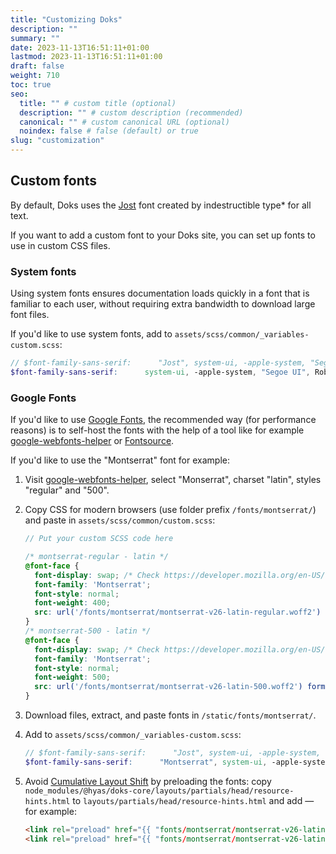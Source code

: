 ```yaml
---
title: "Customizing Doks"
description: ""
summary: ""
date: 2023-11-13T16:51:11+01:00
lastmod: 2023-11-13T16:51:11+01:00
draft: false
weight: 710
toc: true
seo:
  title: "" # custom title (optional)
  description: "" # custom description (recommended)
  canonical: "" # custom canonical URL (optional)
  noindex: false # false (default) or true
slug: "customization"
---
```


## Custom fonts

By default, Doks uses the [Jost](https://indestructibletype.com/Jost.html) font created by indestructible type* for all text.

If you want to add a custom font to your Doks site, you can set up fonts to use in custom CSS files.

### System fonts

Using system fonts ensures documentation loads quickly in a font that is familiar to each user, without requiring extra bandwidth to download large font files.

If you'd like to use system fonts, add to `assets/scss/common/_variables-custom.scss`:

```scss {title="_variables-custom.scss"}
// $font-family-sans-serif:      "Jost", system-ui, -apple-system, "Segoe UI", Roboto, "Helvetica Neue", "Noto Sans", "Liberation Sans", Arial, sans-serif, "Apple Color Emoji", "Segoe UI Emoji", "Segoe UI Symbol", "Noto Color Emoji";
$font-family-sans-serif:      system-ui, -apple-system, "Segoe UI", Roboto, "Helvetica Neue", "Noto Sans", "Liberation Sans", Arial, sans-serif, "Apple Color Emoji", "Segoe UI Emoji", "Segoe UI Symbol", "Noto Color Emoji";
```

### Google Fonts

If you'd like to use [Google Fonts](https://fonts.google.com/), the recommended way (for performance reasons) is to self-host the fonts with the help of a tool like for example [google-webfonts-helper](https://gwfh.mranftl.com/fonts) or [Fontsource](https://fontsource.org/).

If you'd like to use the "Montserrat" font for example:

1. Visit [google-webfonts-helper](https://gwfh.mranftl.com/fonts), select "Monserrat", charset "latin", styles "regular" and "500".

2. Copy CSS for modern browsers (use folder prefix `/fonts/montserrat/`) and paste in `assets/scss/common/custom.scss`:

    ```scss {title="custom.scss"}
    // Put your custom SCSS code here

    /* montserrat-regular - latin */
    @font-face {
      font-display: swap; /* Check https://developer.mozilla.org/en-US/docs/Web/CSS/@font-face/font-display for other options. */
      font-family: 'Montserrat';
      font-style: normal;
      font-weight: 400;
      src: url('/fonts/montserrat/montserrat-v26-latin-regular.woff2') format('woff2'); /* Chrome 36+, Opera 23+, Firefox 39+, Safari 12+, iOS 10+ */
    }
    /* montserrat-500 - latin */
    @font-face {
      font-display: swap; /* Check https://developer.mozilla.org/en-US/docs/Web/CSS/@font-face/font-display for other options. */
      font-family: 'Montserrat';
      font-style: normal;
      font-weight: 500;
      src: url('/fonts/montserrat/montserrat-v26-latin-500.woff2') format('woff2'); /* Chrome 36+, Opera 23+, Firefox 39+, Safari 12+, iOS 10+ */
    }
    ```

3. Download files, extract, and paste fonts in `/static/fonts/montserrat/`.

4. Add to `assets/scss/common/_variables-custom.scss`:

    ```scss {title="_variables-custom.scss"}
    // $font-family-sans-serif:      "Jost", system-ui, -apple-system, "Segoe UI", Roboto, "Helvetica Neue", "Noto Sans", "Liberation Sans", Arial, sans-serif, "Apple Color Emoji", "Segoe UI Emoji", "Segoe UI Symbol", "Noto Color Emoji";
    $font-family-sans-serif:      "Montserrat", system-ui, -apple-system, "Segoe UI", Roboto, "Helvetica Neue", "Noto Sans", "Liberation Sans", Arial, sans-serif, "Apple Color Emoji", "Segoe UI Emoji", "Segoe UI Symbol", "Noto Color Emoji";

    ```

5. Avoid [Cumulative Layout Shift](https://web.dev/articles/cls) by preloading the fonts: copy `node_modules/@hyas/doks-core/layouts/partials/head/resource-hints.html` to `layouts/partials/head/resource-hints.html` and add — for example:

    ```html {title="resource-hints.html"}
    <link rel="preload" href="{{ "fonts/montserrat/montserrat-v26-latin-regular.woff2" | absURL }}" as="font" type="font/woff2" crossorigin>
    <link rel="preload" href="{{ "fonts/montserrat/montserrat-v26-latin-500.woff2" | absURL }}" as="font" type="font/woff2" crossorigin>
    ```
